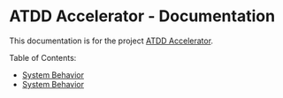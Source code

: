 # ATDD Accelerator - Documentation

This documentation is for the project [ATDD Accelerator](https://github.com/optivem/atdd-accelerator).

Table of Contents:
- [System Behavior](system-behavior.md)
- [System Behavior](docs/system-behavior.md)
